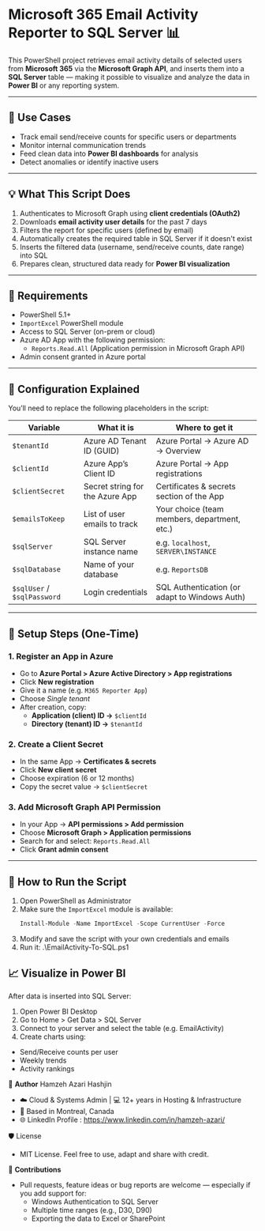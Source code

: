 # Microsoft 365 Email Activity Reporter to SQL Server 📊

This PowerShell project retrieves email activity details of selected users from **Microsoft 365** via the **Microsoft Graph API**, and inserts them into a **SQL Server** table — making it possible to visualize and analyze the data in **Power BI** or any reporting system.

---

## 🔧 Use Cases

- Track email send/receive counts for specific users or departments
- Monitor internal communication trends
- Feed clean data into **Power BI dashboards** for analysis
- Detect anomalies or identify inactive users

---

## 💡 What This Script Does

1. Authenticates to Microsoft Graph using **client credentials (OAuth2)**  
2. Downloads **email activity user details** for the past 7 days  
3. Filters the report for specific users (defined by email)  
4. Automatically creates the required table in SQL Server if it doesn't exist  
5. Inserts the filtered data (username, send/receive counts, date range) into SQL  
6. Prepares clean, structured data ready for **Power BI visualization**

---

## 📌 Requirements

- PowerShell 5.1+
- `ImportExcel` PowerShell module  
- Access to SQL Server (on-prem or cloud)
- Azure AD App with the following permission:
  - `Reports.Read.All` (Application permission in Microsoft Graph API)
- Admin consent granted in Azure portal

---

## 🔐 Configuration Explained

You’ll need to replace the following placeholders in the script:

| Variable          | What it is | Where to get it |
|------------------|------------|-----------------|
| `$tenantId`      | Azure AD Tenant ID (GUID) | Azure Portal → Azure AD → Overview |
| `$clientId`      | Azure App’s Client ID | Azure Portal → App registrations |
| `$clientSecret`  | Secret string for the Azure App | Certificates & secrets section of the App |
| `$emailsToKeep`  | List of user emails to track | Your choice (team members, department, etc.) |
| `$sqlServer`     | SQL Server instance name | e.g. `localhost`, `SERVER\INSTANCE` |
| `$sqlDatabase`   | Name of your database | e.g. `ReportsDB` |
| `$sqlUser` / `$sqlPassword` | Login credentials | SQL Authentication (or adapt to Windows Auth) |

---

## 🧭 Setup Steps (One-Time)

### 1. Register an App in Azure
- Go to **Azure Portal > Azure Active Directory > App registrations**
- Click **New registration**
- Give it a name (e.g. `M365 Reporter App`)
- Choose *Single tenant*
- After creation, copy:
  - **Application (client) ID →** `$clientId`
  - **Directory (tenant) ID →** `$tenantId`

### 2. Create a Client Secret
- In the same App → **Certificates & secrets**
- Click **New client secret**
- Choose expiration (6 or 12 months)
- Copy the secret value → `$clientSecret`

### 3. Add Microsoft Graph API Permission
- In your App → **API permissions > Add permission**
- Choose **Microsoft Graph > Application permissions**
- Search for and select: `Reports.Read.All`
- Click **Grant admin consent**

---

## 🚀 How to Run the Script

1. Open PowerShell as Administrator  
2. Make sure the `ImportExcel` module is available:
   ```powershell
   Install-Module -Name ImportExcel -Scope CurrentUser -Force
3. Modify and save the script with your own credentials and emails
4. Run it:
    .\EmailActivity-To-SQL.ps1

## 📈 Visualize in Power BI

After data is inserted into SQL Server:

1. Open Power BI Desktop
2. Go to Home > Get Data > SQL Server
3. Connect to your server and select the table (e.g. EmailActivity)
4. Create charts using:
 - Send/Receive counts per user
 - Weekly trends
 - Activity rankings

📌 **Author**
Hamzeh Azari Hashjin
- ☁️ Cloud & Systems Admin | 💻 12+ years in Hosting & Infrastructure
- 📍 Based in Montreal, Canada
- 🌐 LinkedIn Profile : https://www.linkedin.com/in/hamzeh-azari/

🛡️ License
- MIT License. Feel free to use, adapt and share with credit.

🤝 **Contributions**
+ Pull requests, feature ideas or bug reports are welcome — especially if you add support for:
  - Windows Authentication to SQL Server
  - Multiple time ranges (e.g., D30, D90)
  - Exporting the data to Excel or SharePoint


